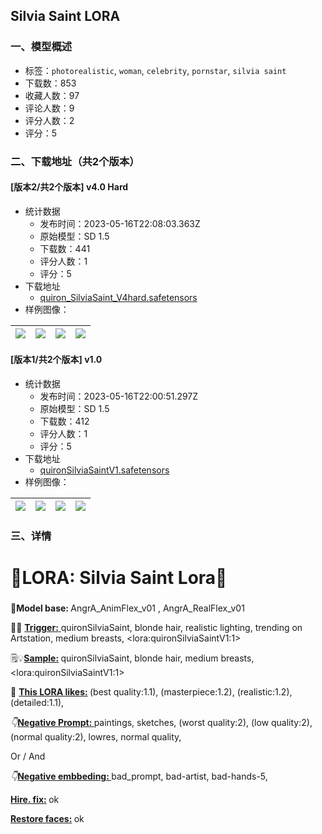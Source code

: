 ## Silvia Saint LORA
### 一、模型概述

- 标签：`photorealistic`, `woman`, `celebrity`, `pornstar`, `silvia saint`
- 下载数：853
- 收藏人数：97
- 评论人数：9
- 评分人数：2
- 评分：5

### 二、下载地址（共2个版本）

#### [版本2/共2个版本] v4.0 Hard

- 统计数据
  - 发布时间：2023-05-16T22:08:03.363Z
  - 原始模型：SD 1.5
  - 下载数：441
  - 评分人数：1
  - 评分：5
- 下载地址
  - [quiron_SilviaSaint_V4hard.safetensors](https://civitai.com/api/download/models/72726)
- 样例图像：

| <img src="https://image.civitai.com/xG1nkqKTMzGDvpLrqFT7WA/e6d9fe4d-bf47-43d8-a7b5-0cbb881f1303/width=450/812000.jpeg" /> | <img src="https://image.civitai.com/xG1nkqKTMzGDvpLrqFT7WA/e60d9b1f-8d85-4aa1-9381-80952bf3a02a/width=450/811681.jpeg" /> | <img src="https://image.civitai.com/xG1nkqKTMzGDvpLrqFT7WA/c2b3741f-7f2c-48a3-8145-3e31f64ff62b/width=450/849574.jpeg" /> | <img src="https://image.civitai.com/xG1nkqKTMzGDvpLrqFT7WA/1f970d25-d5d6-4f02-81b5-6c6b99a9bb1c/width=450/849556.jpeg" /> |
| ---- | ---- | ---- | ---- |

#### [版本1/共2个版本] v1.0

- 统计数据
  - 发布时间：2023-05-16T22:00:51.297Z
  - 原始模型：SD 1.5
  - 下载数：412
  - 评分人数：1
  - 评分：5
- 下载地址
  - [quironSilviaSaintV1.safetensors](https://civitai.com/api/download/models/67310)
- 样例图像：

| <img src="https://image.civitai.com/xG1nkqKTMzGDvpLrqFT7WA/c475089f-77f3-4fac-a708-fc6367e25754/width=450/747754.jpeg" /> | <img src="https://image.civitai.com/xG1nkqKTMzGDvpLrqFT7WA/5808693e-6524-4daf-bb59-d779a536fdc3/width=450/748286.jpeg" /> | <img src="https://image.civitai.com/xG1nkqKTMzGDvpLrqFT7WA/66ec987d-2cd5-48d5-b4a6-c5a855f5ad75/width=450/748259.jpeg" /> | <img src="https://image.civitai.com/xG1nkqKTMzGDvpLrqFT7WA/ff727417-f3e8-4bf6-9866-487c740895c9/width=450/747759.jpeg" /> |
| ---- | ---- | ---- | ---- |


### 三、详情
<h1>👑<strong>LORA:</strong> Silvia Saint Lora👑</h1><h3></h3><p></p><p>🔧<strong>Model base: </strong>AngrA_AnimFlex_v01 , AngrA_RealFlex_v01</p><p></p><p> 📝🌟 <strong><u>Trigger:</u></strong><u> </u>quironSilviaSaint, blonde hair, realistic lighting, trending on Artstation, medium breasts, &lt;lora:quironSilviaSaintV1:1&gt;</p><p></p><p>🗒️💡<strong><u>Sample:</u> </strong>quironSilviaSaint, blonde hair, medium breasts, &lt;lora:quironSilviaSaintV1:1&gt;</p><p></p><p>🚀 <strong><u>This LORA likes:</u> </strong>(best quality:1.1), (masterpiece:1.2), (realistic:1.2), (detailed:1.1),</p><p></p><p><em>👇</em><strong><u>Negative Prompt: </u></strong>paintings, sketches, (worst quality:2), (low quality:2), (normal quality:2), lowres, normal quality,</p><p>Or / And</p><p><em>👇</em><strong><u>Negative embbeding: </u></strong>bad_prompt, bad-artist, bad-hands-5,</p><p><strong><u>Hire. fix:</u> </strong>ok</p><p><strong><u>Restore faces:</u> </strong>ok</p><p></p>